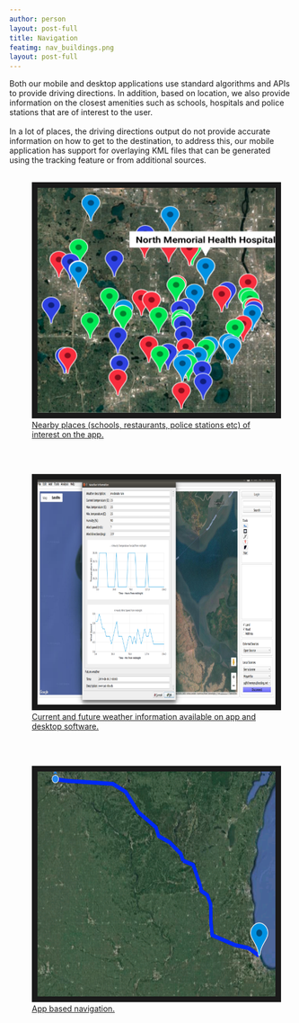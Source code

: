 ```yaml
---
author: person
layout: post-full
title: Navigation
featimg: nav_buildings.png
layout: post-full
---
```

Both our mobile and desktop applications use standard algorithms and APIs to provide driving directions. In addition, based on location, we also provide information on the closest amenities such as schools, hospitals and police stations that are of interest to the user.
<br/>
<br/>
In a lot of places, the driving directions output do not provide accurate information on how to get to the destination, to address this, our mobile application has support for overlaying KML files that can be generated using the tracking feature or from additional sources.
<br/>
<br/>
<figure>
<a href="/media/compressed/nav_buildings.png
" target="_blank"><img src="/media/compressed/nav_buildings.png" 
alt="IMAGE ALT TEXT HERE" width="600" height="400" border="10" />
 <figcaption>
 Nearby places (schools, restaurants, police stations etc) of interest on the app.
 </figcaption></a>
</figure>
<br/>
<br/>
<figure>
<a href="/media/compressed/weather.png
" target="_blank"><img src="/media/compressed/weather.png" 
alt="IMAGE ALT TEXT HERE" width="600" height="400" border="10" />
 <figcaption>
 Current and future weather information available on app and desktop software.
 </figcaption></a>
</figure>
<br/>
<br/>
<figure>
<a href="/media/compressed/appDrivingDirection.png
" target="_blank"><img src="/media/compressed/appDrivingDirection.png" 
alt="IMAGE ALT TEXT HERE" width="600" height="400" border="10" />
 <figcaption>
 App based navigation.
 </figcaption></a>
 </figure>
